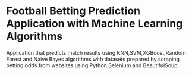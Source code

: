 # Football Betting Prediction Application with Machine Learning Algorithms
Application that predicts match results using KNN,SVM,XGBoost,Random Forest and Naive Bayes algorithms with datasets prepared by scraping betting odds from websites using Python Selenium and BeautifulSoup.
 
